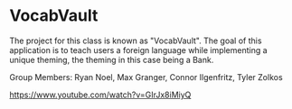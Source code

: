 # VocabVault
The project for this class is known as "VocabVault". The goal of this application is to teach users a foreign language while implementing a unique theming, the theming in this case being a Bank.

Group Members:
Ryan Noel,
Max Granger,
Connor Ilgenfritz,
Tyler Zolkos

https://www.youtube.com/watch?v=GIrJx8iMiyQ
